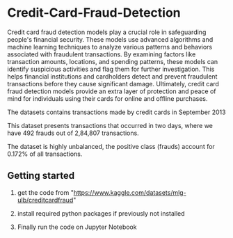 # Credit-Card-Fraud-Detection
Credit card fraud detection models play a crucial role in safeguarding people's financial security. These models use advanced algorithms and machine learning techniques to analyze various patterns and behaviors associated with fraudulent transactions. By examining factors like transaction amounts, locations, and spending patterns, these models can identify suspicious activities and flag them for further investigation. This helps financial institutions and cardholders detect and prevent fraudulent transactions before they cause significant damage. Ultimately, credit card fraud detection models provide an extra layer of protection and peace of mind for individuals using their cards for online and offline purchases. 

The datasets contains transactions made by credit cards in September 2013 

This dataset presents transactions that occurred in two days, where we have 492 frauds out of 2,84,807 transactions. 

The dataset is highly unbalanced, the positive class (frauds) account for 0.172% of all transactions.

## Getting started

1. get the code from "https://www.kaggle.com/datasets/mlg-ulb/creditcardfraud"

2. install required python packages if previously not installed

3. Finally run the code on Jupyter Notebook 
